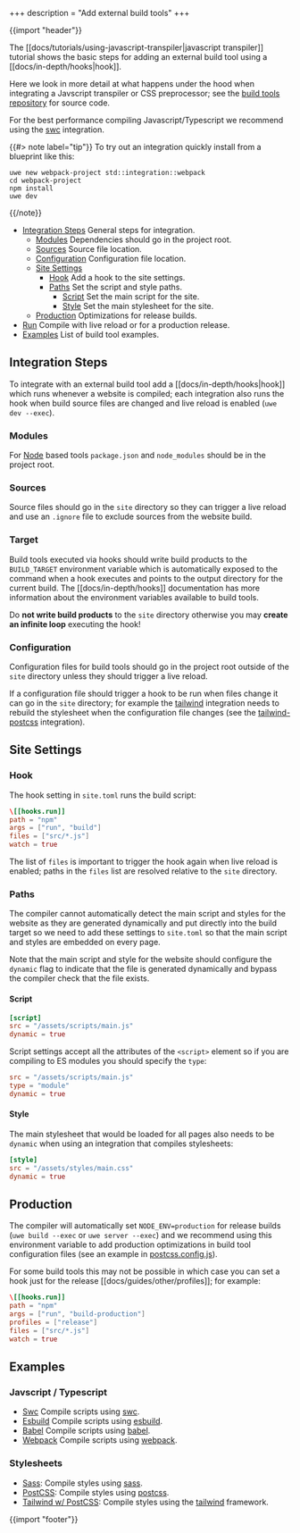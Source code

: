 +++
description = "Add external build tools"
+++

{{import "header"}}

The [[docs/tutorials/using-javascript-transpiler|javascript transpiler]] tutorial shows the basic steps for adding an external build tool using a [[docs/in-depth/hooks|hook]].

Here we look in more detail at what happens under the hood when integrating a Javscript transpiler or CSS preprocessor; see the [build tools repository][build tools] for source code.

For the best performance compiling Javascript/Typescript we recommend using the [swc][swc-example] integration.

{{#> note label="tip"}}
To try out an integration quickly install from a blueprint like this:

```
uwe new webpack-project std::integration::webpack
cd webpack-project
npm install
uwe dev
```
{{/note}}

* [Integration Steps](#integration-steps) General steps for integration.
  * [Modules](#modules) Dependencies should go in the project root.
  * [Sources](#sources) Source file location.
  * [Configuration](#configuration) Configuration file location.
  * [Site Settings](#site-settings)
    * [Hook](#hook) Add a hook to the site settings.
    * [Paths](#paths) Set the script and style paths.
      * [Script](#script) Set the main script for the site.
      * [Style](#style) Set the main stylesheet for the site.
  * [Production](#production) Optimizations for release builds.
* [Run](#run) Compile with live reload or for a production release.
* [Examples](#examples) List of build tool examples.

## Integration Steps

To integrate with an external build tool add a [[docs/in-depth/hooks|hook]] which runs whenever a website is compiled; each integration also runs the hook when build source files are changed and live reload is enabled (`uwe dev --exec`).

### Modules

For [Node][] based tools `package.json` and `node_modules` should be in the project root.

### Sources

Source files should go in the `site` directory so they can trigger a live reload and use an `.ignore` file to exclude sources from the website build.

### Target

Build tools executed via hooks should write build products to the `BUILD_TARGET` environment variable which is automatically exposed to the command when a hook executes and points to the output directory for the current build. The [[docs/in-depth/hooks]] documentation has more information about the environment variables available to build tools.

Do **not write build products** to the `site` directory otherwise you may **create an infinite loop** executing the hook!

### Configuration

Configuration files for build tools should go in the project root outside of the `site` directory unless they should trigger a live reload.

If a configuration file should trigger a hook to be run when files change it can go in the `site` directory; for example the [tailwind][] integration needs to rebuild the stylesheet when the configuration file changes (see the [tailwind-postcss][tailwind-postcss-example] integration).

## Site Settings

### Hook

The hook setting in `site.toml` runs the build script:

```toml
\[[hooks.run]]
path = "npm"
args = ["run", "build"]
files = ["src/*.js"]
watch = true
```

The list of `files` is important to trigger the hook again when live reload is enabled; paths in the `files` list are resolved relative to the `site` directory.

### Paths

The compiler cannot automatically detect the main script and styles for the website as they are generated dynamically and put directly into the build target so we need to add these settings to `site.toml` so that the main script and styles are embedded on every page.

Note that the main script and style for the website should configure the `dynamic` flag to indicate that the file is generated dynamically and bypass the compiler check that the file exists.

#### Script

```toml
[script]
src = "/assets/scripts/main.js"
dynamic = true
```

Script settings accept all the attributes of the `<script>` element so if you are compiling to ES modules you should specify the `type`:

```toml
src = "/assets/scripts/main.js"
type = "module"
dynamic = true
```

#### Style

The main stylesheet that would be loaded for all pages also needs to be `dynamic` when using an integration that compiles stylesheets:

```toml
[style]
src = "/assets/styles/main.css"
dynamic = true
```

## Production

The compiler will automatically set `NODE_ENV=production` for release builds (`uwe build --exec` or `uwe server --exec`) and we recommend using this environment variable to add production optimizations in build tool configuration files (see an example in [postcss.config.js][]).

For some build tools this may not be possible in which case you can set a hook just for the release [[docs/guides/other/profiles]]; for example:

```toml
\[[hooks.run]]
path = "npm"
args = ["run", "build-production"]
profiles = ["release"]
files = ["src/*.js"]
watch = true
```

## Examples

### Javscript / Typescript

* [Swc][swc-example] Compile scripts using [swc][].
* [Esbuild][esbuild-example] Compile scripts using [esbuild][].
* [Babel][babel-example] Compile scripts using [babel][].
* [Webpack][webpack-example] Compile scripts using [webpack][].

### Stylesheets

* [Sass][sass-example]: Compile styles using [sass][].
* [PostCSS][postcss-example]: Compile styles using [postcss][].
* [Tailwind w/ PostCSS][tailwind-postcss-example]: Compile styles using the [tailwind][] framework.

{{import "footer"}}

[build tools]: https://github.com/uwe-app/build-tools

[swc-example]: https://github.com/uwe-app/build-tools/tree/main/swc
[esbuild-example]: https://github.com/uwe-app/build-tools/tree/main/esbuild
[babel-example]: https://github.com/uwe-app/build-tools/tree/main/babel
[webpack-example]: https://github.com/uwe-app/build-tools/tree/main/webpack

[sass-example]: https://github.com/uwe-app/build-tools/tree/main/sass
[postcss-example]: https://github.com/uwe-app/build-tools/tree/main/postcss
[tailwind-postcss-example]: https://github.com/uwe-app/build-tools/tree/main/tailwind-postcss

[postcss.config.js]: https://github.com/uwe-app/build-tools/tree/main/tailwind-postcss/postcss.config.js

[react]: https://reactjs.org/
[babel]: https://babeljs.io/
[Node]: https://nodejs.org/
[swc]: https://swc.rs/
[Esbuild]: https://esbuild.github.io
[Webpack]: https://webpack.js.org/
[tailwind]: https://tailwindcss.com/
[sass]: https://sass-lang.com/
[postcss]: https://postcss.org/
